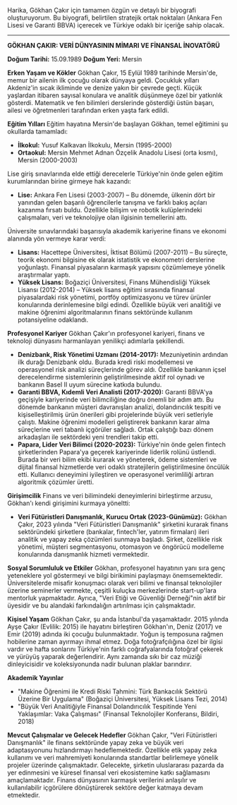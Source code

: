 Harika, Gökhan Çakır için tamamen özgün ve detaylı bir biyografi oluşturuyorum. Bu biyografi, belirtilen stratejik ortak noktaları (Ankara Fen Lisesi ve Garanti BBVA) içerecek ve Türkiye odaklı bir içeriğe sahip olacak.

---

**GÖKHAN ÇAKIR: VERİ DÜNYASININ MİMARI VE FİNANSAL İNOVATÖRÜ**

**Doğum Tarihi:** 15.09.1989
**Doğum Yeri:** Mersin

**Erken Yaşam ve Kökler**
Gökhan Çakır, 15 Eylül 1989 tarihinde Mersin'de, memur bir ailenin ilk çocuğu olarak dünyaya geldi. Çocukluk yılları Akdeniz'in sıcak ikliminde ve denize yakın bir çevrede geçti. Küçük yaşlardan itibaren sayısal konulara ve analitik düşünmeye özel bir yatkınlık gösterdi. Matematik ve fen bilimleri derslerinde gösterdiği üstün başarı, ailesi ve öğretmenleri tarafından erken yaşta fark edildi.

**Eğitim Yılları**
Eğitim hayatına Mersin'de başlayan Gökhan, temel eğitimini şu okullarda tamamladı:
*   **İlkokul:** Yusuf Kalkavan İlkokulu, Mersin (1995-2000)
*   **Ortaokul:** Mersin Mehmet Adnan Özçelik Anadolu Lisesi (orta kısmı), Mersin (2000-2003)

Lise giriş sınavlarında elde ettiği derecelerle Türkiye'nin önde gelen eğitim kurumlarından birine girmeye hak kazandı:
*   **Lise:** Ankara Fen Lisesi (2003-2007) – Bu dönemde, ülkenin dört bir yanından gelen başarılı öğrencilerle tanışma ve farklı bakış açıları kazanma fırsatı buldu. Özellikle bilişim ve robotik kulüplerindeki çalışmaları, veri ve teknolojiye olan ilgisinin temellerini attı.

Üniversite sınavlarındaki başarısıyla akademik kariyerine finans ve ekonomi alanında yön vermeye karar verdi:
*   **Lisans:** Hacettepe Üniversitesi, İktisat Bölümü (2007-2011) – Bu süreçte, teorik ekonomi bilgisine ek olarak istatistik ve ekonometri derslerine yoğunlaştı. Finansal piyasaların karmaşık yapısını çözümlemeye yönelik araştırmalar yaptı.
*   **Yüksek Lisans:** Boğaziçi Üniversitesi, Finans Mühendisliği Yüksek Lisansı (2012-2014) – Yüksek lisans eğitimi sırasında finansal piyasalardaki risk yönetimi, portföy optimizasyonu ve türev ürünler konularında derinlemesine bilgi edindi. Özellikle büyük veri analitiği ve makine öğrenimi algoritmalarının finans sektöründe kullanım potansiyeline odaklandı.

**Profesyonel Kariyer**
Gökhan Çakır'ın profesyonel kariyeri, finans ve teknoloji dünyasını harmanlayan yenilikçi adımlarla şekillendi.

*   **Denizbank, Risk Yönetimi Uzmanı (2014-2017):** Mezuniyetinin ardından ilk durağı Denizbank oldu. Burada kredi riski modellemesi ve operasyonel risk analizi süreçlerinde görev aldı. Özellikle bankanın içsel derecelendirme sistemlerinin geliştirilmesinde aktif rol oynadı ve bankanın Basel II uyum sürecine katkıda bulundu.
*   **Garanti BBVA, Kıdemli Veri Analisti (2017-2020):** Garanti BBVA'ya geçişiyle kariyerinde veri bilimciliğine doğru önemli bir adım attı. Bu dönemde bankanın müşteri davranışları analizi, dolandırıcılık tespiti ve kişiselleştirilmiş ürün önerileri gibi projelerinde büyük veri setleriyle çalıştı. Makine öğrenimi modelleri geliştirerek bankanın karar alma süreçlerine veri tabanlı içgörüler sağladı. Ortak çalıştığı bazı dönem arkadaşları ile sektördeki yeni trendleri takip etti.
*   **Papara, Lider Veri Bilimci (2020-2023):** Türkiye'nin önde gelen fintech şirketlerinden Papara'ya geçerek kariyerinde liderlik rolünü üstlendi. Burada bir veri bilim ekibi kurarak ve yöneterek, ödeme sistemleri ve dijital finansal hizmetlerde veri odaklı stratejilerin geliştirilmesine öncülük etti. Kullanıcı deneyimini iyileştiren ve operasyonel verimliliği artıran algoritmik çözümler üretti.

**Girişimcilik**
Finans ve veri bilimindeki deneyimlerini birleştirme arzusu, Gökhan'ı kendi girişimini kurmaya yöneltti:
*   **Veri Fütüristleri Danışmanlık, Kurucu Ortak (2023-Günümüz):** Gökhan Çakır, 2023 yılında "Veri Fütüristleri Danışmanlık" şirketini kurarak finans sektöründeki şirketlere (bankalar, fintech'ler, yatırım firmaları) ileri analitik ve yapay zeka çözümleri sunmaya başladı. Şirket, özellikle risk yönetimi, müşteri segmentasyonu, otomasyon ve öngörücü modelleme konularında danışmanlık hizmeti vermektedir.

**Sosyal Sorumluluk ve Etkiler**
Gökhan, profesyonel hayatının yanı sıra genç yeteneklere yol göstermeyi ve bilgi birikimini paylaşmayı önemsemektedir. Üniversitelerde misafir konuşmacı olarak veri bilimi ve finansal teknolojiler üzerine seminerler vermekte, çeşitli kuluçka merkezlerinde start-up'lara mentorluk yapmaktadır. Ayrıca, "Veri Etiği ve Güvenliği Derneği"nin aktif bir üyesidir ve bu alandaki farkındalığın artırılması için çalışmaktadır.

**Kişisel Yaşam**
Gökhan Çakır, şu anda İstanbul'da yaşamaktadır. 2015 yılında Ayşe Çakır (Evlilik: 2015) ile hayatını birleştiren Gökhan'ın, Deniz (2017) ve Emir (2019) adında iki çocuğu bulunmaktadır. Yoğun iş temposuna rağmen hobilerine zaman ayırmayı ihmal etmez. Doğa fotoğrafçılığına özel bir ilgisi vardır ve hafta sonlarını Türkiye'nin farklı coğrafyalarında fotoğraf çekerek ve yürüyüş yaparak değerlendirir. Aynı zamanda sıkı bir caz müziği dinleyicisidir ve koleksiyonunda nadir bulunan plaklar barındırır.

**Akademik Yayınlar**
*   "Makine Öğrenimi ile Kredi Riski Tahmini: Türk Bankacılık Sektörü Üzerine Bir Uygulama" (Boğaziçi Üniversitesi, Yüksek Lisans Tezi, 2014)
*   "Büyük Veri Analitiğiyle Finansal Dolandırıcılık Tespitinde Yeni Yaklaşımlar: Vaka Çalışması" (Finansal Teknolojiler Konferansı, Bildiri, 2018)

**Mevcut Çalışmalar ve Gelecek Hedefler**
Gökhan Çakır, "Veri Fütüristleri Danışmanlık" ile finans sektöründe yapay zeka ve büyük veri adaptasyonunu hızlandırmayı hedeflemektedir. Özellikle etik yapay zeka kullanımı ve veri mahremiyeti konularında standartlar belirlemeye yönelik projeler üzerinde çalışmaktadır. Gelecekte, şirketin uluslararası pazarda da yer edinmesini ve küresel finansal veri ekosistemine katkı sağlamasını amaçlamaktadır. Finans dünyasının karmaşık verilerini anlaşılır ve kullanılabilir içgörülere dönüştürerek sektöre değer katmaya devam etmektedir.